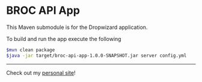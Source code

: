 # BROC API App

This Maven submodule is for the Dropwizard application.

To build and run the app execute the following

```bash
$mvn clean package
$java -jar target/broc-api-app-1.0.0-SNAPSHOT.jar server config.yml
```

---

Check out my [personal site](https://andrewboutin.com)!
